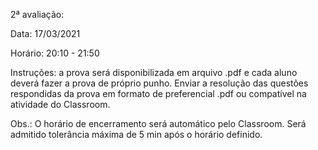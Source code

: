 2ª avaliação:

Data: 17/03/2021

Horário: 20:10 - 21:50

Instruções: a prova será disponibilizada em arquivo .pdf e cada aluno deverá fazer a prova de próprio punho. Enviar a resolução das questões respondidas da prova em formato de preferencial .pdf ou compatível na atividade do Classroom.

Obs.: O horário de encerramento será automático pelo Classroom. Será admitido tolerância máxima de 5 min após o horário definido.